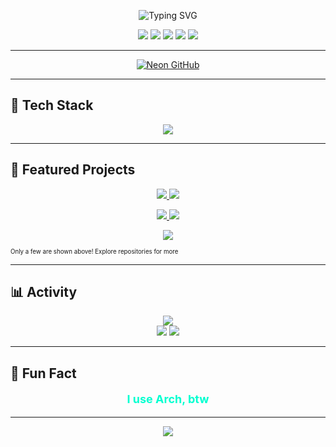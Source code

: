 <!-- Banner -->
<p align="center">
  <img src="https://readme-typing-svg.demolab.com?font=Fira+Code&size=30&pause=1000&color=00FFD0&center=true&vCenter=true&width=800&lines=Hey!+I'm+Siddharth+Arya+%E2%9A%A1+" alt="Typing SVG" />
</p>

<p align="center">
  <img src="https://img.shields.io/badge/Developer-Full%20Stack-purple?style=flat-square&logoColor=white&color=9d00ff"/>
  <img src="https://img.shields.io/badge/Cybersecurity-%F0%9F%94%92-00ffa2?style=flat-square"/>
  <img src="https://img.shields.io/badge/Open%20Source-Contributer-00bfff?style=flat-square"/>
  <a href="mailto:siddhartharya090@gmail.com"><img src="https://img.shields.io/badge/Contact-Email-darkviolet?style=flat-square&logo=gmail" /></a>
  <a href="https://linkedin.com/in/siddhartharya92u235"><img src="https://img.shields.io/badge/LinkedIn-%230077B5.svg?style=flat-square&logo=linkedin&logoColor=white"/></a>
</p>

---

<!-- Glowing button -->
<p align="center">
  <a href="https://github.com/belepod" target="_blank">
    <img src="https://img.shields.io/badge/GitHub-9d00ff?style=for-the-badge&logo=github&logoColor=00ffd0" alt="Neon GitHub" />
  </a>
</p>

---

## 🦾 Tech Stack
<p align="center">
  <img src="https://skillicons.dev/icons?i=java,python,cpp,js,lua,rust,react,flask,linux,docker,azure,aws,postgres,mysql,git&theme=dark" />
</p>

---

## 🚀 Featured Projects

<p align="center">
  <a href="https://github.com/belepod/FaceTime-Tracker">
    <img src="https://github-readme-stats.vercel.app/api/pin/?username=belepod&repo=FaceTime-Tracker&theme=radical&border_color=00ffd0" />
  </a>
  <a href="https://github.com/belepod/Arduino-Knapsack-Model">
    <img src="https://github-readme-stats.vercel.app/api/pin/?username=belepod&repo=Arduino-Knapsack-Model&theme=radical&border_color=ff00ea" />
  </a>
</p>

<p align="center">
  <a href="https://github.com/belepod/AccessAlly-ChatBot">
    <img src="https://github-readme-stats.vercel.app/api/pin/?username=belepod&repo=AccessAlly-ChatBot&theme=radical&border_color=00ffd0" />
  </a>
  <a href="https://github.com/belepod/Dynamic-Pricing-WebApp">
    <img src="https://github-readme-stats.vercel.app/api/pin/?username=belepod&repo=Dynamic-Pricing-WebApp&theme=radical&border_color=ff00ea" />
  </a>
</p>
<p align="center">
  <a href="https://github.com/belepod?tab=repositories" style="color:#00FFD0;font-weight:bold;font-size:20px">
    <img src="https://img.shields.io/badge/SEE_ALL_PROJECTS-%E2%9A%A1-00FFD0?style=for-the-badge&logo=github&logoColor=181a27"/>
  </a>
</p>
<sup><sub>Only a few are shown above! Explore repositories for more</sub></sup>

---

## 📊 Activity

<p align="center">
  <img src="https://github-readme-stats.vercel.app/api?username=belepod&show_icons=true&theme=radical&hide_border=true&icon_color=00FFD0&title_color=00FFD0&bg_color=181a27,11001c,1e003a" /> </br>
  <img src="https://github-readme-streak-stats.herokuapp.com/?user=belepod&theme=radical&hide_border=true&ring=ff00ea&fire=00FFD0&currStreakLabel=00FFD0" />
  <img src="https://github-readme-activity-graph.vercel.app/graph?username=belepod&theme=react-dark&bg_color=181a27&color=00FFD0&line=ff00ea&point=00FFD0&area=true" />
</p>

---

## 🧬 Fun Fact

<p align="center" style="color:#00FFD0;font-size:18px">
  <b>I use Arch, btw</b>
</p>

---

<p align="center">
  <img src="https://capsule-render.vercel.app/api?type=rect&color=ff00ea&height=2&section=footer"/>
</p>
